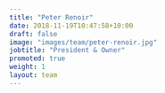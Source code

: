 ```yaml
---
title: "Peter Renoir"
date: 2018-11-19T10:47:58+10:00
draft: false
image: "images/team/peter-renoir.jpg"
jobtitle: "President & Owner"
promoted: true
weight: 1
layout: team
---
```

